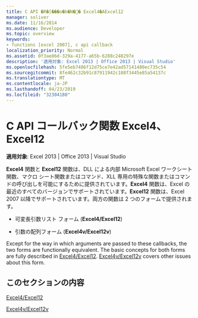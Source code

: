 ```yaml
---
title: C API �R�[���o�b�N�֐� Excel4�AExcel12
manager: soliver
ms.date: 11/16/2014
ms.audience: Developer
ms.topic: overview
keywords:
- functions [excel 2007], c api callback
localization_priority: Normal
ms.assetid: 0f3ae86d-329a-4177-a65b-6288c248297e
description: '適用対象: Excel 2013 | Office 2013 | Visual Studio'
ms.openlocfilehash: 5fe5eb7486f12d75ce7e42ad57141480ec735c54
ms.sourcegitcommit: 8fe462c32b91c87911942c188f3445e85a54137c
ms.translationtype: MT
ms.contentlocale: ja-JP
ms.lasthandoff: 04/23/2019
ms.locfileid: "32304180"
---
```

# <a name="c-api-callback-functions-excel4-excel12"></a>C API コールバック関数 Excel4、Excel12

**適用対象**: Excel 2013 | Office 2013 | Visual Studio 
  
**Excel4** 関数と **Excel12** 関数は、DLL による内部 Microsoft Excel ワークシート関数、マクロ シート関数またはコマンド、XLL 専用の特殊な関数またはコマンドの呼び出しを可能にするために提供されています。**Excel4** 関数は、Excel の最近のすべてのバージョンでサポートされています。**Excel12** 関数は、Excel 2007 以降でサポートされています。両方の関数は 2 つのフォームで提供されます。 
  
- 可変長引数リスト フォーム (**Excel4/Excel12**)
    
- 引数の配列フォーム (**Excel4v/Excel12v**)
    
Except for the way in which arguments are passed to these callbacks, the two forms are functionally equivalent. The basic concepts for both forms are fully described in [Excel4/Excel12](excel4-excel12.md). [Excel4v/Excel12v](excel4v-excel12v.md) covers other issues about this form. 
  
## <a name="in-this-section"></a>このセクションの内容

[Excel4/Excel12](excel4-excel12.md)
  
[Excel4v/Excel12v](excel4v-excel12v.md)
  

